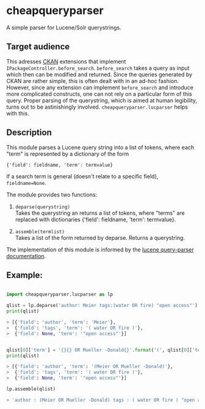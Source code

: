 # cheapqueryparser

A simple parser for Lucene/Solr querystrings.

## Target audience

This adresses [CKAN](https://github.com/ckan/ckan) extensions that
implement `IPackageController.before_search`. `before_search` takes a
query as input which then can be modified and returned. Since the
queries generated by CKAN are rather simple, this is often dealt with
in an ad-hoc fashion. However, since any extension can implement
`before_search` and introduce more complicated constructs, one can not
rely on a particular form of this query. Proper parsing of the
querystring, which is aimed at human legibility, turns out to be
astinishingly involved. `cheapqueryparser.lucparser` helps with this.

## Description

This module parses a Lucene query string into a list of tokens,
where each "term" is represented by a dictionary of the form

`{'field': fieldname, 'term': termvalue}`

If a search term is general (doesn't relate to a specific field),
`fieldname=None`.

The module provides two functions:

1. `deparse(querystring)`   
    Takes the querystring an returns a list of tokens, where "terms" are
    replaced with dictionaries {'field': fieldname, 'term': termvalue}.

2. `assemble(termlist)`   
    Takes a list of the form returned by deparse. Returns a querystring.

The implementation of this module is informed by the
[lucene query-parser documentation](https://lucene.apache.org/core/6_6_0/queryparser/org/apache/lucene/queryparser/classic/package-summary.html#package.description).

## Example:

```python

import cheapqueryparser.lucparser as lp

qlist = lp.deparse('author: Meier tags:(water OR fire) "open access"')
print(qlist)

> [{'field': 'author', 'term': 'Meier'},
>  {'field': 'tags', 'term': '( water OR fire )'},
>  {'field': None, 'term': '"open access"'}]


qlist[0]['term'] = '{}{} OR Mueller -Donald{}'.format('(', qlist[0]['term'], ')')
print(qlist)

> [{'field': 'author', 'term': '(Meier OR Mueller -Donald)'},
>  {'field': 'tags', 'term': '( water OR fire )'},
>  {'field': None, 'term': '"open access"'}]

lp.assemble(qlist)

> 'author : (Meier OR Mueller -Donald) tags : ( water OR fire ) "open access"'

```
